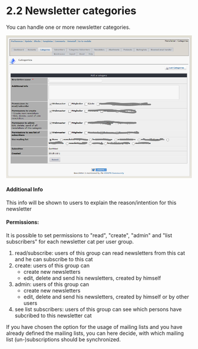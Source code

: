 # 2.2 Newsletter categories

You can handle one or more newsletter categories. 

![](../assets/category1_en.PNG)
#### Additional Info
This info will be shown to users to explain the reason/intention for this newsletter 

#### Permissions:
It is possible to set permissions to "read", "create", "admin" and "list subscribers" for each newsletter cat per user group.
1. read/subscribe: users of this group can read newsletters from this cat and he can subscribe to this cat
2. create: users of this group can
   - create new newsletters
   - edit, delete and send his newsletters, created by himself
3. admin: users of this group can
   - create new newsletters
   - edit, delete and send his newsletters, created by himself or by other users
4. see list subscribers: users of this group can see which persons have subcribed to this newsletter cat

If you have chosen the option for the usage of mailing lists and you have already defined the mailing lists, you can here decide, with which mailing list (un-)subscriptions should be synchronized.

